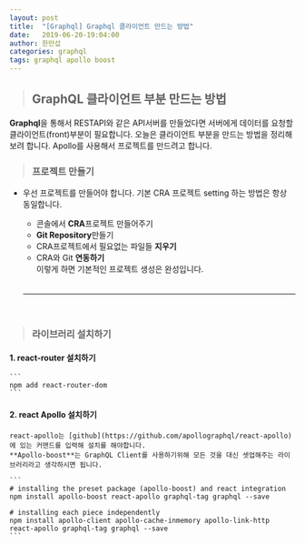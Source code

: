 ```yaml
---
layout: post
title:  "[Graphql] Graphql 클라이언트 만드는 방법"
date:   2019-06-20-19:04:00
author: 한만섭
categories: graphql
tags: graphql apollo boost
---
```


> ## GraphQL 클라이언트 부분 만드는 방법 
  **Graphql**을 통해서 RESTAPI와 같은 API서버를 만들었다면 서버에게 데이터를 요청할 클라이언트(front)부분이 필요합니다. 오늘은 클라이언트 부분을 
  만드는 방법을 정리해보려 합니다. Apollo를 사용해서 프로젝트를 만드려고 합니다. 
  
> ### 프로젝트 만들기 
  * 우선 프로젝트를 만들어야 합니다. 기본 CRA 프로젝트 setting 하는 방법은 항상 동일합니다.  
      * 콘솔에서 **CRA**프로젝트 만들어주기  
      *  **Git Repository**만들기  
      * CRA프로젝트에서 필요없는 파일들 **지우기**  
      * CRA와 Git **연동하기**  
  이렇게 하면 기본적인 프로젝트 생성은 완성입니다.  
  　  
     
     ***
     
     　  
     
> ### 라이브러리 설치하기 

  #### 1. react-router 설치하기 
  
    ```
    npm add react-router-dom
    ```
    
  #### 2. **react Apollo** 설치하기 
  
    react-apollo는 [github](https://github.com/apollographql/react-apollo)에 있는 커맨드를 입력해 설치를 해야합니다.  
    **Apollo-boost**는 GraphQL Client를 사용하기위해 모든 것을 대신 셋업해주는 라이브러리라고 생각하시면 됩니다.  
    
    ```
    # installing the preset package (apollo-boost) and react integration
    npm install apollo-boost react-apollo graphql-tag graphql --save

    # installing each piece independently
    npm install apollo-client apollo-cache-inmemory apollo-link-http react-apollo graphql-tag graphql --save
    ```
